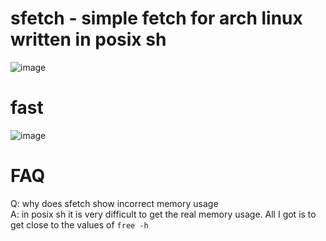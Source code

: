 # sfetch - simple fetch for arch linux written in posix sh
![image](https://github.com/cat1487/sfetch/assets/166303763/7d9f91ee-a235-44f9-82f6-fc119b5fb6db)
# fast
![image](https://github.com/cat1487/sfetch/assets/166303763/deb13ad2-016f-4ac2-bc7f-fdf4424ac603)
# FAQ
Q: why does sfetch show incorrect memory usage <br>
A: in posix sh it is very difficult to get the real memory usage. All I got is to get close to the values of `free -h`
